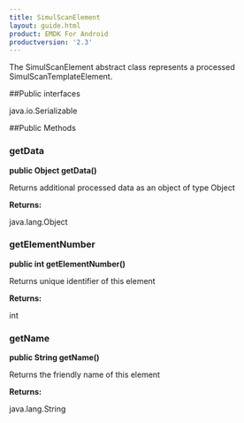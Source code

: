 ```yaml
---
title: SimulScanElement
layout: guide.html
product: EMDK For Android
productversion: '2.3'
---
```


The SimulScanElement abstract class represents a processed SimulScanTemplateElement.

##Public interfaces

java.io.Serializable

##Public Methods

### getData

**public Object getData()**

Returns additional processed data as an object of type Object

**Returns:**

java.lang.Object

### getElementNumber

**public int getElementNumber()**

Returns unique identifier of this element

**Returns:**

int

### getName

**public String getName()**

Returns the friendly name of this element

**Returns:**

java.lang.String










